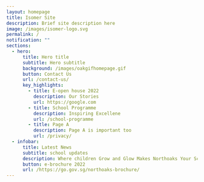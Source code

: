 ```yaml
---
layout: homepage
title: Isomer Site
description: Brief site description here
image: /images/isomer-logo.svg
permalink: /
notification: ""
sections:
  - hero:
      title: Hero title
      subtitle: Hero subtitle
      background: /images/oakgifhomepage.gif
      button: Contact Us
      url: /contact-us/
      key_highlights:
        - title: E-open house 2022
          description: Our Stories
          url: https://google.com
        - title: School Programme
          description: Inspiring Excellene
          url: /school-programme
        - title: Page A
          description: Page A is important too
          url: /privacy/
  - infobar:
      title: Latest News
      subtitle: school updates
      description: Where children Grow and Glow Makes Northoaks Your School Of Choice!
      button: e-brochure 2022
      url: /https://go.gov.sg/northoaks-brochure/
---
```

